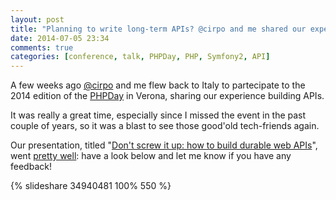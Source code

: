 ```yaml
---
layout: post
title: "Planning to write long-term APIs? @cirpo and me shared our experience"
date: 2014-07-05 23:34
comments: true
categories: [conference, talk, PHPDay, PHP, Symfony2, API]
---
```


A few weeks ago [@cirpo](https://twitter.com/cirpo) and me
flew back to Italy to partecipate to the 2014 edition of the
[PHPDay](http://2014.phpday.it/) in Verona, sharing our
experience building APIs.

<!-- more -->

It was really a great time, especially since I missed the
event in the past couple of years, so it was a blast to see
those good'old tech-friends again.

Our presentation, titled "[Don't screw it up: how to build durable
web APIs](http://www.slideshare.net/odino/dont-screw-it-up-how-to-build-durable-web-apis-phpday-2014-in-verona-ita)", went [pretty well](https://joind.in/talk/view/11310): have a look below and let me know
if you have any feedback!

{% slideshare 34940481 100% 550 %}

